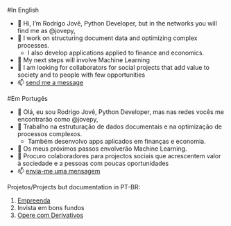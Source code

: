 #In English

- 👋 Hi, I’m  Rodrigo Jovê, Python Developer, but in the networks you will find me as @jovepy,
- 👀 I work on structuring document data and optimizing complex processes. 
    - I also develop applications applied to finance and economics.
- 🌱 My next steps will involve Machine Learning
- 💞️ I am looking for collaborators for social projects that add value to society and to people with few opportunities
- 📫 [send me a message](datajove@gmail.com)

#Em Portugês
- 👋 Olá, eu sou Rodrigo Jovê, Python Developer, mas nas redes vocês me encontrarão como @jovepy,
- 👀 Trabalho na estruturação de dados documentais e na optimização de processos complexos. 
    - Também desenvolvo apps aplicados em finanças e economia.
- 🌱 Os meus próximos passos envolverão Machine Learning.
- 💞️ Procuro colaboradores para projectos sociais que acrescentem valor à sociedade e a pessoas com poucas oportunidades
- 📫 [envia-me uma mensagem](datajove@gmail.com)

Projetos/Projects but documentation in PT-BR:
1. [Empreenda](https://jovepy.github.io/empreenda/) 
2. Invista em bons fundos
3. [Opere com Derivativos](https://jovepy.github.io/Opere-com-derivativos/)

<!---
jovepy/jovepy is a ✨ special ✨ repository because its `README.md` (this file) appears on your GitHub profile.
You can click the Preview link to take a look at your changes.
--->
